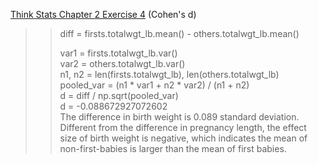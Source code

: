 [Think Stats Chapter 2 Exercise 4](http://greenteapress.com/thinkstats2/html/thinkstats2003.html#toc24) (Cohen's d)

>> diff = firsts.totalwgt_lb.mean() - others.totalwgt_lb.mean()  
>>
>> var1 = firsts.totalwgt_lb.var()  
>> var2 = others.totalwgt_lb.var()  
>> n1, n2 = len(firsts.totalwgt_lb), len(others.totalwgt_lb)   
>> pooled_var = (n1 * var1 + n2 * var2) / (n1 + n2)  
>> d = diff / np.sqrt(pooled_var)  
>> d = -0.088672927072602  
>> The difference in birth weight is 0.089 standard deviation. Different from the difference in pregnancy length, the effect size of birth weight is negative, which indicates the mean of non-first-babies is larger than the mean of first babies.